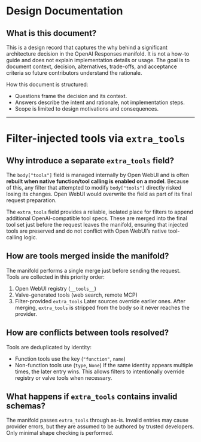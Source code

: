 # Design Documentation

## What is this document?
This is a design record that captures the why behind a significant architecture decision in the OpenAI Responses manifold. It is not a how-to guide and does not explain implementation details or usage. The goal is to document context, decision, alternatives, trade-offs, and acceptance criteria so future contributors understand the rationale.

How this document is structured:

- Questions frame the decision and its context.
- Answers describe the intent and rationale, not implementation steps.
- Scope is limited to design motivations and consequences.

---
# Filter-injected tools via `extra_tools`
## Why introduce a separate `extra_tools` field?
The `body["tools"]` field is managed internally by Open WebUI and is often **rebuilt when native function/tool calling is enabled on a model**. Because of this, any filter that attempted to modify `body["tools"]` directly risked losing its changes. Open WebUI would overwrite the field as part of its final request preparation.

The `extra_tools` field provides a reliable, isolated place for filters to append additional OpenAI-compatible tool specs. These are merged into the final tool set just before the request leaves the manifold, ensuring that injected tools are preserved and do not conflict with Open WebUI’s native tool-calling logic.

## How are tools merged inside the manifold?
The manifold performs a single merge just before sending the request. Tools are collected in this priority order:
1. Open WebUI registry (`__tools__`)
2. Valve-generated tools (web search, remote MCP)
3. Filter-provided `extra_tools`
Later sources override earlier ones. After merging, `extra_tools` is stripped from the body so it never reaches the provider.

## How are conflicts between tools resolved?
Tools are deduplicated by identity:
- Function tools use the key (`"function"`, `name`)
- Non-function tools use (`type`, `None`)
If the same identity appears multiple times, the later entry wins. This allows filters to intentionally override registry or valve tools when necessary.

## What happens if `extra_tools` contains invalid schemas?
The manifold passes `extra_tools` through as-is. Invalid entries may cause provider errors, but they are assumed to be authored by trusted developers. Only minimal shape checking is performed.
